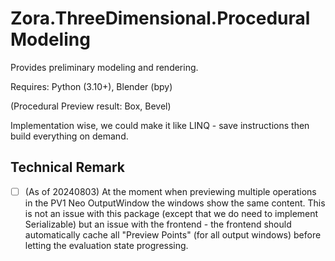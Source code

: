 # Zora.ThreeDimensional.ProceduralModeling

Provides preliminary modeling and rendering.

Requires: Python (3.10+), Blender (bpy)

(Procedural Preview result: Box, Bevel)

Implementation wise, we could make it like LINQ - save instructions then build everything on demand.

## Technical Remark

- [ ] (As of 20240803) At the moment when previewing multiple operations in the PV1 Neo OutputWindow the windows show the same content. This is not an issue with this package (except that we do need to implement Serializable) but an issue with the frontend - the frontend should automatically cache all "Preview Points" (for all output windows) before letting the evaluation state progressing.